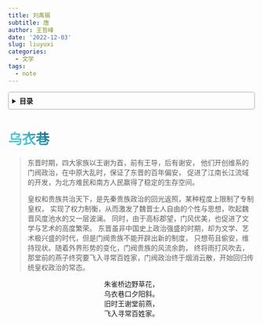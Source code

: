 ```yaml
---
title: 刘禹锡
subtitle: 唐
author: 王哲峰
date: '2022-12-03'
slug: liuyuxi
categories:
  - 文学
tags:
  - note
---
```


<style>
h1 {
    background-color: #2B90B6;
    background-image: linear-gradient(45deg, #4EC5D4 10%, #146b8c 20%);
    background-size: 100%;
    -webkit-background-clip: text;
    -moz-background-clip: text;
    -webkit-text-fill-color: transparent;
    -moz-text-fill-color: transparent;
}
h2 {
    background-color: #2B90B6;
    background-image: linear-gradient(45deg, #4EC5D4 10%, #146b8c 20%);
    background-size: 100%;
    -webkit-background-clip: text;
    -moz-background-clip: text;
    -webkit-text-fill-color: transparent;
    -moz-text-fill-color: transparent;
}
h3 {
    background-color: #2B90B6;
    background-image: linear-gradient(45deg, #4EC5D4 10%, #146b8c 20%);
    background-size: 100%;
    -webkit-background-clip: text;
    -moz-background-clip: text;
    -webkit-text-fill-color: transparent;
    -moz-text-fill-color: transparent;
}
details {
    border: 1px solid #aaa;
    border-radius: 4px;
    padding: .5em .5em 0;
}
summary {
    font-weight: bold;
    margin: -.5em -.5em 0;
    padding: .5em;
}
details[open] {
    padding: .5em;
}
details[open] summary {
    border-bottom: 1px solid #aaa;
    margin-bottom: .5em;
}
img {
    pointer-events: none;
}
</style>

<details><summary>目录</summary><p>

- [乌衣巷](#乌衣巷)
</p></details><p></p>

# 乌衣巷

> 东晋时期，四大家族以王谢为首，前有王导，后有谢安，
> 他们开创维系的门阀政治，在中原大乱时，保证了东晋的百年偏安，
> 促进了江南长江流域的开发，为北方难民和南方人民赢得了稳定的生存空间。
> 
> 皇权和贵族共治天下，是先秦贵族政治的回光返照，某种程度上限制了专制皇权，
> 实现了权力制衡，从而激发了魏晋士人自由的个性与思想，吹起魏晋风度池水的又一层波澜。
> 同时，由于高标郡望，门风优美，也促进了文学与艺术的高度繁荣。
> 东晋虽非中国史上政治强盛的时期，却为文学、艺术极兴盛的时代，但是门阀贵族不能开辟出新的制度，
> 只想苟且偷安，维持现状。随着外界形势的变化，门阀贵族的风流余韵，
> 终将雨打风吹去，那堂前的燕子终究要飞入寻常百姓家，门阀政治终于烟消云散，开始回归传统皇权政治的常态。

<center>朱雀桥边野草花，</center>
<center>乌衣巷口夕阳斜。</center>
<center>旧时王谢堂前燕，</center>
<center>飞入寻常百姓家。</center>

